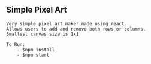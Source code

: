 ## Simple Pixel Art

    Very simple pixel art maker made using react.
    Allows users to add and remove both rows or columns.
    Smallest canvas size is 1x1

    To Run:
        - $npm install
        - $npm start